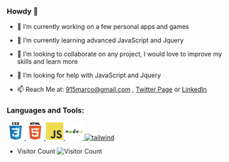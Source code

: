 ### Howdy 👋





- 🔭 I’m currently working on a few personal apps and games 
- 🌱 I’m currently learning advanced JavaScript and Jquery
- 👯 I’m looking to collaborate on any project, I would love to improve my skills and learn more 
- 🤔 I’m looking for help with JavaScript and Jquery

- 📫 Reach Me at: 915marco@gmail.com , [Twitter Page](https://twitter.com/SBMarco33) or [LinkedIn](https://www.linkedin.com/in/marco-moya-6b806b198/)

<h3 align="left">Languages and Tools:</h3>
<p align="left"> <a href="https://www.w3schools.com/css/" target="_blank" rel="noreferrer"> <img src="https://raw.githubusercontent.com/devicons/devicon/master/icons/css3/css3-original-wordmark.svg" alt="css3" width="40" height="40"/> </a> <a href="https://www.w3.org/html/" target="_blank" rel="noreferrer"> <img src="https://raw.githubusercontent.com/devicons/devicon/master/icons/html5/html5-original-wordmark.svg" alt="html5" width="40" height="40"/> </a> <a href="https://developer.mozilla.org/en-US/docs/Web/JavaScript" target="_blank" rel="noreferrer"> <img src="https://raw.githubusercontent.com/devicons/devicon/master/icons/javascript/javascript-original.svg" alt="javascript" width="40" height="40"/>
 <a href="https://nodejs.org" target="_blank" rel="noreferrer"> <img src="https://raw.githubusercontent.com/devicons/devicon/master/icons/nodejs/nodejs-original-wordmark.svg" alt="nodejs" width="40" height="40"/> </a> <a href="https://tailwindcss.com/" target="_blank" rel="noreferrer"> <img src="https://www.vectorlogo.zone/logos/tailwindcss/tailwindcss-icon.svg" alt="tailwind" width="40" height="40"/> </a> </p>

<!-- <p><img align="center" src="https://github-readme-streak-stats.herokuapp.com/?user=marcomoya1&" alt="marcomoya1" /></p> -->
- Visitor Count 
![Visitor Count](https://profile-counter.glitch.me/{MarcoMoya1}/count.svg)







